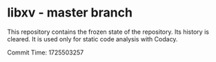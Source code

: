 # libxv - master branch

This repository contains the frozen state of the repository.
Its history is cleared. It is used only for static code
analysis with Codacy.

Commit Time: 1725503257